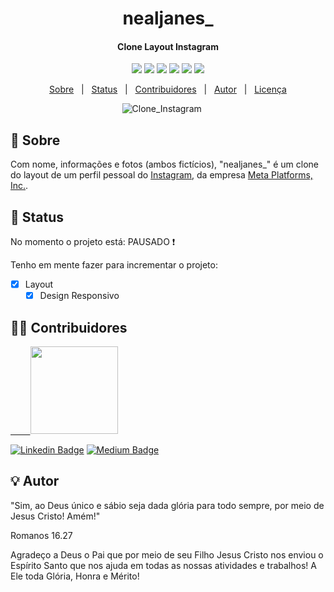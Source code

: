 <h1 align="center">
        nealjanes_
</h1>

<h4 align="center">
  Clone Layout Instagram
</h4>

<p align="center">
  <img src="https://img.shields.io/static/v1?label=HTML5&message=*&color=E34F26&style=for-the-badge&logo=html5"/>
  <img src="https://img.shields.io/static/v1?label=CSS3&message=*&color=1572B6&style=for-the-badge&logo=css3"/>
  <img src="https://img.shields.io/static/v1?label=Size&message=1.13MB&color=56696F&style=for-the-badge&logo="/>
  <img src="https://img.shields.io/static/v1?label=Last-Commit&message=July|2021&color=56696F&style=for-the-badge&logo="/>
  <img src="https://img.shields.io/static/v1?label=Issues&message=0 open&color=1572B6&style=for-the-badge&logo="/>
  <img src="https://img.shields.io/static/v1?label=License&message=MIT&color=E34F26&style=for-the-badge&logo="/>
</p>

<p align="center">
 <a href="#memo-Sobre">Sobre</a> &nbsp; | &nbsp;
 <a href="#mag_right-Status">Status</a> &nbsp; | &nbsp;
 <a href="#man_technologist-Contribuidores">Contribuidores</a> &nbsp; | &nbsp;
 <a href="#bulb-Autor">Autor</a> &nbsp; | &nbsp;
 <a href="#recycle-Licença">Licença</a>
</p>

<p align="center">
<img alt="Clone_Instagram" src="https://res.cloudinary.com/dfph6kr4e/image/upload/v1644346569/Clone_Instagram_x0phzb.gif">
  &nbsp;&nbsp;&nbsp;&nbsp;
</p>


## :memo: Sobre

Com nome, informações e fotos (ambos fictícios), "nealjanes_" é um clone do layout de um perfil pessoal do [Instagram](https://www.instagram.com/), da empresa [Meta Platforms, Inc.](https://about.facebook.com/meta/).

## :mag_right: Status

No momento o projeto está:    PAUSADO :exclamation:

Tenho em mente fazer para incrementar o projeto:

- [x] Layout
  - [x] Design Responsivo
  
## :man_technologist: Contribuidores

<a href="https://github.com/lipebol">
  &nbsp;&nbsp;
  &nbsp;&nbsp;
  &nbsp;
        <img src="https://avatars.githubusercontent.com/u/72844312?v=4" width="140px;"/>
</a>

[![Linkedin Badge](https://img.shields.io/badge/-LinkedIn-blue?style=for-the-badge&logo=Linkedin&logoColor=white)](https://www.linkedin.com/in/lipebol/) 
[![Medium Badge](https://img.shields.io/badge/-Medium-000000?style=for-the-badge&logo=Medium&logoColor=white)]()

## :bulb: Autor

"Sim, ao Deus único e sábio seja dada glória para todo sempre, por meio de Jesus Cristo! Amém!"

Romanos 16.27



Agradeço a Deus o Pai que por meio de seu Filho Jesus Cristo nos enviou o Espírito Santo que nos ajuda em todas as nossas atividades e trabalhos!
A Ele toda Glória, Honra e Mérito!

